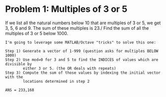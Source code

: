# Problem 1: Multiples of 3 or 5

If we list all the natural numbers below 10 that are multiples of 3 or 5, we get  3, 5, 6 and 9. The sum of these multiples is 23./
Find the sum of all the multiples of 3 or 5 below 1000.

```
I'm going to leverage some MATLAB/Octave "tricks" to solve this one:

Step 1) Generate a vector of 1-999 (question asks for multiples BELOW 1000)
Step 2) Use mod=0 for 3 and 5 to find the INDICES of values which are divisible by
        either 3 or 5. (the OR deals with repeats)
Step 3) Compute the sum of those values by indexing the initial vector with the
        locations determined in step 2

ANS = 233,168
```